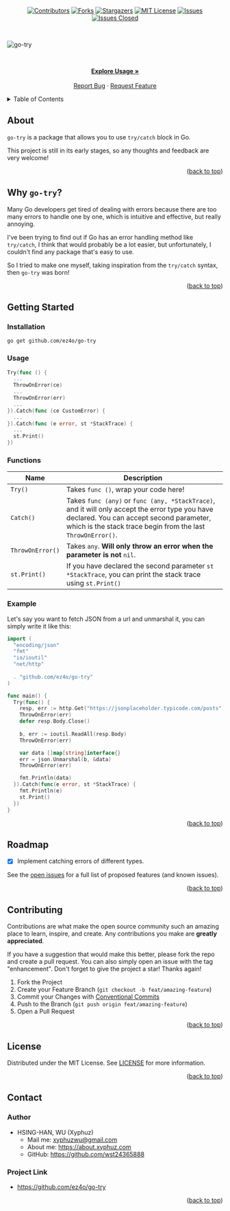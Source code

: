 <div id="top"></div>

<!-- PROJECT SHIELDS -->

[<div align="center"> ![Contributors][contributors-shield]][contributors-url]
[![Forks][forks-shield]][forks-url] [![Stargazers][stars-shield]][stars-url]
[![MIT License][license-shield]][license-url]
[![Issues][issues-shield]][issues-url]
[![Issues Closed][issues-closed-shield]</div>][issues-closed-url]

<!-- ![Visitors](https://estruyf-github.azurewebsites.net/api/VisitorHit?user=wst24365888&repo=ez4o/go-try&countColor=rgb(0,%20126,%20198)) -->

<br />

![go-try](https://socialify.git.ci/ez4o/go-try/image?description=1&font=KoHo&name=1&owner=1&pattern=Circuit%20Board&theme=Light)

<br />
<div align="center">
<p align="center">
    <a href="https://github.com/ez4o/go-try#usage"><strong>Explore Usage »</strong></a>
    <br />
    <br />
    <a href="https://github.com/ez4o/go-try/issues">Report Bug</a>
    ·
    <a href="https://github.com/ez4o/go-try/issues">Request Feature</a>
  </p>
</div>

<details>
  <summary>Table of Contents</summary>
  <ol>
    <li><a href="#about">About</a></li>
    <li><a href="#why-go-try">Why go-try?</a></li>
    <li>
      <a href="#getting-started">Getting Started</a>
      <ul>
        <li><a href="#usage">Usage</a></li>
        <li><a href="#example">Example</a></li>
      </ul>
    </li>
    <li><a href="#roadmap">Roadmap</a></li>
    <li><a href="#contributing">Contributing</a></li>
    <li><a href="#license">License</a></li>
    <li><a href="#contact">Contact</a></li>
  </ol>
</details>

## About

`go-try` is a package that allows you to use `try/catch` block in Go.

This project is still in its early stages, so any thoughts and feedback are very
welcome!

<p align="right">(<a href="#top">back to top</a>)</p>

## Why `go-try`?

Many Go developers get tired of dealing with errors because there are too many
errors to handle one by one, which is intuitive and effective, but really
annoying.

I've been trying to find out if Go has an error handling method like
`try/catch`, I think that would probably be a lot easier, but unfortunately, I
couldn't find any package that's easy to use.

So I tried to make one myself, taking inspiration from the `try/catch` syntax,
then `go-try` was born!

<p align="right">(<a href="#top">back to top</a>)</p>

## Getting Started

### Installation

`go get github.com/ez4o/go-try`

### Usage

```go
Try(func () {
  ...
  ThrowOnError(ce)
  ...
  ThrowOnError(err)
  ...
}).Catch(func (ce CustomError) {
  ...
}).Catch(func (e error, st *StackTrace) {
  ...
  st.Print()
})
```

### Functions

| Name             | Description                                                                                                                                                                                                |
| ---------------- | ---------------------------------------------------------------------------------------------------------------------------------------------------------------------------------------------------------- |
| `Try()`          | Takes `func ()`, wrap your code here!                                                                                                                                                                      |
| `Catch()`        | Takes `func (any)` or `func (any, *StackTrace)`, and it will only accept the error type you have declared. You can accept second parameter, which is the stack trace begin from the last `ThrowOnError()`. |
| `ThrowOnError()` | Takes `any`. **Will only throw an error when the parameter is not** `nil`.                                                                                                                                 |
| `st.Print()`     | If you have declared the second parameter `st *StackTrace`, you can print the stack trace using `st.Print()`                                                                                               |

### Example

Let's say you want to fetch JSON from a url and unmarshal it, you can simply write it like this:

```go
import (
  "encoding/json"
  "fmt"
  "io/ioutil"
  "net/http"
    
  . "github.com/ez4o/go-try"
)

func main() {
  Try(func() {
    resp, err := http.Get("https://jsonplaceholder.typicode.com/posts")
    ThrowOnError(err)
    defer resp.Body.Close()
    
    b, err := ioutil.ReadAll(resp.Body)
    ThrowOnError(err)

    var data []map[string]interface{}
    err = json.Unmarshal(b, &data)
    ThrowOnError(err)

    fmt.Println(data)
  }).Catch(func(e error, st *StackTrace) {
    fmt.Println(e)
    st.Print()
  })
}
```

<p align="right">(<a href="#top">back to top</a>)</p>

## Roadmap

- [x] Implement catching errors of different types.

See the [open issues](https://github.com/ez4o/go-try/issues) for a full list of
proposed features (and known issues).

<p align="right">(<a href="#top">back to top</a>)</p>

## Contributing

Contributions are what make the open source community such an amazing place to
learn, inspire, and create. Any contributions you make are **greatly
appreciated**.

If you have a suggestion that would make this better, please fork the repo and
create a pull request. You can also simply open an issue with the tag
"enhancement". Don't forget to give the project a star! Thanks again!

1. Fork the Project
2. Create your Feature Branch (`git checkout -b feat/amazing-feature`)
3. Commit your Changes with
   [Conventional Commits](https://www.conventionalcommits.org/en/v1.0.0/)
4. Push to the Branch (`git push origin feat/amazing-feature`)
5. Open a Pull Request

<p align="right">(<a href="#top">back to top</a>)</p>

## License

Distributed under the MIT License. See
[LICENSE](https://github.com/ez4o/go-try/blob/main/LICENSE) for more
information.

<p align="right">(<a href="#top">back to top</a>)</p>

## Contact

### Author

- HSING-HAN, WU (Xyphuz)
  - Mail me: xyphuzwu@gmail.com
  - About me: <https://about.xyphuz.com>
  - GitHub: <https://github.com/wst24365888>

### Project Link

- <https://github.com/ez4o/go-try>

<p align="right">(<a href="#top">back to top</a>)</p>

<!-- MARKDOWN LINKS & IMAGES -->
<!-- https://www.markdownguide.org/basic-syntax/#reference-style-links -->

[contributors-shield]: https://img.shields.io/github/contributors/ez4o/go-try.svg?style=for-the-badge
[contributors-url]: https://github.com/ez4o/go-try/graphs/contributors
[forks-shield]: https://img.shields.io/github/forks/ez4o/go-try.svg?style=for-the-badge
[forks-url]: https://github.com/ez4o/go-try/network/members
[stars-shield]: https://img.shields.io/github/stars/ez4o/go-try.svg?style=for-the-badge
[stars-url]: https://github.com/ez4o/go-try/stargazers
[issues-shield]: https://img.shields.io/github/issues/ez4o/go-try.svg?style=for-the-badge
[issues-url]: https://github.com/ez4o/go-try/issues
[issues-closed-shield]: https://img.shields.io/github/issues-closed/ez4o/go-try.svg?style=for-the-badge
[issues-closed-url]: https://github.com/ez4o/go-try/issues?q=is%3Aissue+is%3Aclosed
[license-shield]: https://img.shields.io/github/license/ez4o/go-try.svg?style=for-the-badge
[license-url]: https://github.com/ez4o/go-try/blob/main/LICENSE
[product-screenshot]: https://go-try.ez4o.com/?username=wst24365888&img_url=https%3A%2F%2Fimages.unsplash.com%2Fphoto-1506744038136-46273834b3fb%3Fixid%3DMnwxMjA3fDB8MHxwaG90by1wYWdlfHx8fGVufDB8fHx8%26ixlib%3Drb-1.2.1%26auto%3Dformat%26fit%3Dcrop%26w%3D1000%26q%3D80&fbclid=IwAR1AUDKHzjzBSjKle6J44dYRSrIbvBu8eTxtrfhpPxhBnBsOizgSq63bYbU
